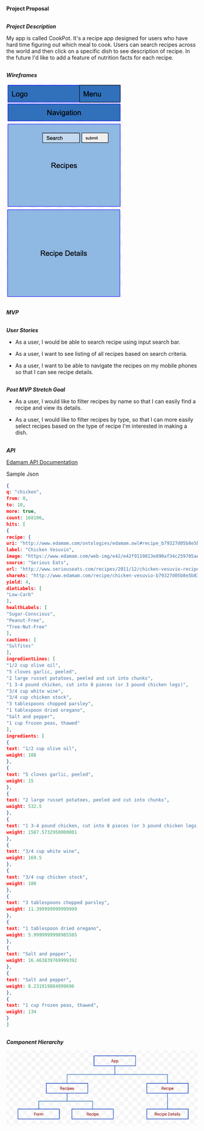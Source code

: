 #
**Project Proposal**

##
**_Project Description_**

My app is called CookPot. It's a recipe app designed for users who have hard time figuring out which meal to cook. Users can search recipes across the world and then click on a specific dish to see description of recipe. In the future I'd like to add a feature of nutrition facts for each recipe.

##
**_Wireframes_**

![](Images/Snip20200427_7.png)

##
**_MVP_**

##
**_User Stories_**

* As a user, I would be able to search recipe using input search bar.

* As a user, I want to see listing of all recipes based on search criteria.

* As a user, I want to be able to navigate the recipes on my mobile phones so that I can see recipe details.

##
**_Post MVP Stretch Goal_**

* As a user, I would like to filter recipes by name so that I can easily find a recipe and view its details.

* As a user, I would like to filter recipes by type, so that I can more easily select recipes based on the type of recipe I'm interested in making a dish.

##
**_API_**

[Edamam API Documentation](https://developer.edamam.com/edamam-docs-nutrition-api)

Sample Json

```json
{
q: "chicken",
from: 0,
to: 10,
more: true,
count: 168106,
hits: [
{
recipe: {
uri: "http://www.edamam.com/ontologies/edamam.owl#recipe_b79327d05b8e5b838ad6cfd9576b30b6",
label: "Chicken Vesuvio",
image: "https://www.edamam.com/web-img/e42/e42f9119813e890af34c259785ae1cfb.jpg",
source: "Serious Eats",
url: "http://www.seriouseats.com/recipes/2011/12/chicken-vesuvio-recipe.html",
shareAs: "http://www.edamam.com/recipe/chicken-vesuvio-b79327d05b8e5b838ad6cfd9576b30b6/chicken",
yield: 4,
dietLabels: [
"Low-Carb"
],
healthLabels: [
"Sugar-Conscious",
"Peanut-Free",
"Tree-Nut-Free"
],
cautions: [
"Sulfites"
],
ingredientLines: [
"1/2 cup olive oil",
"5 cloves garlic, peeled",
"2 large russet potatoes, peeled and cut into chunks",
"1 3-4 pound chicken, cut into 8 pieces (or 3 pound chicken legs)",
"3/4 cup white wine",
"3/4 cup chicken stock",
"3 tablespoons chopped parsley",
"1 tablespoon dried oregano",
"Salt and pepper",
"1 cup frozen peas, thawed"
],
ingredients: [
{
text: "1/2 cup olive oil",
weight: 108
},
{
text: "5 cloves garlic, peeled",
weight: 15
},
{
text: "2 large russet potatoes, peeled and cut into chunks",
weight: 532.5
},
{
text: "1 3-4 pound chicken, cut into 8 pieces (or 3 pound chicken legs)",
weight: 1587.5732950000001
},
{
text: "3/4 cup white wine",
weight: 169.5
},
{
text: "3/4 cup chicken stock",
weight: 180
},
{
text: "3 tablespoons chopped parsley",
weight: 11.399999999999999
},
{
text: "1 tablespoon dried oregano",
weight: 5.9999999998985585
},
{
text: "Salt and pepper",
weight: 16.463839769999392
},
{
text: "Salt and pepper",
weight: 8.231919884999696
},
{
text: "1 cup frozen peas, thawed",
weight: 134
}
]
```


##
**_Component Hierarchy_**

![](Images/Snip20200427_6.png)
